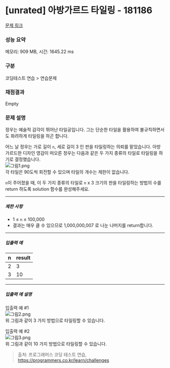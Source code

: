 # [unrated] 아방가르드 타일링 - 181186 

[문제 링크](https://school.programmers.co.kr/learn/courses/30/lessons/181186) 

### 성능 요약

메모리: 909 MB, 시간: 1645.22 ms

### 구분

코딩테스트 연습 > 연습문제

### 채점결과

Empty

### 문제 설명

<p>정우는 예술적 감각이 뛰어난 타일공입니다. 그는 단순한 타일을 활용하여 불규칙하면서도 화려하게 타일링을 하곤 합니다.</p>

<p>어느 날 정우는 가로 길이 <code>n</code>, 세로 길이 3 인 판을 타일링하는 의뢰를 맡았습니다. 아방가르드한 디자인 영감이 떠오른 정우는 다음과 같은 두 가지 종류의 타일로 타일링을 하기로 결정했습니다.<br>
<img src="https://grepp-programmers.s3.ap-northeast-2.amazonaws.com/files/production/b5b950b2-b995-418a-a40b-6e0ef6bb04d2/%EA%B7%B8%EB%A6%BC1.png" title="" alt="그림1.png"><br>
각 타일은 90도씩 회전할 수 있으며 타일의 개수는 제한이 없습니다.</p>

<p><code>n</code>이 주어졌을 때, 이 두 가지 종류의 타일로 <code>n</code> x 3 크기의 판을 타일링하는 방법의 수를 return 하도록 solution 함수를 완성해주세요.</p>

<hr>

<h5>제한 사항</h5>

<ul>
<li>1 ≤ <code>n</code> ≤ 100,000</li>
<li>결과는 매우 클 수 있으므로 1,000,000,007 로 나눈 나머지를 return합니다.</li>
</ul>

<hr>

<h5>입출력 예</h5>
<table class="table">
        <thead><tr>
<th>n</th>
<th>result</th>
</tr>
</thead>
        <tbody><tr>
<td>2</td>
<td>3</td>
</tr>
<tr>
<td>3</td>
<td>10</td>
</tr>
</tbody>
      </table>
<hr>

<h5>입출력 예 설명</h5>

<p>입출력 예 #1<br>
<img src="https://grepp-programmers.s3.ap-northeast-2.amazonaws.com/files/production/090901c7-5579-43e4-9614-ceb6024d4f8e/%EA%B7%B8%EB%A6%BC2.png" title="" alt="그림2.png"><br>
위 그림과 같이 3 가지 방법으로 타일링할 수 있습니다.</p>

<p>입출력 예 #2<br>
<img src="https://grepp-programmers.s3.ap-northeast-2.amazonaws.com/files/production/adb2e512-60a7-4911-854b-068d63ca8f50/%EA%B7%B8%EB%A6%BC3.png" title="" alt="그림3.png"><br>
위 그림과 같이 10 가지 방법으로 타일링할 수 있습니다.</p>


> 출처: 프로그래머스 코딩 테스트 연습, https://programmers.co.kr/learn/challenges